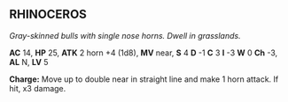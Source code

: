 ## RHINOCEROS

_Gray-skinned bulls with single nose horns. Dwell in grasslands._

**AC** 14, **HP** 25, **ATK** 2 horn +4 (1d8), **MV** near, **S** 4 **D** -1 **C** 3 **I** -3 **W** 0 **Ch** -3, **AL** N, **LV** 5

**Charge:** Move up to double near in straight line and make 1 horn attack. If hit, x3 damage.

